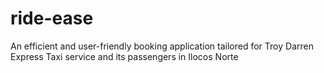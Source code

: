 # ride-ease
An efficient and user-friendly booking application tailored for Troy Darren Express Taxi service and its passengers in Ilocos Norte
